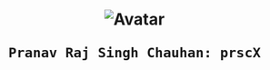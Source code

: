 <h1 align="center">

<p align="center">
  <img src="https://avatars3.githubusercontent.com/u/28862892?s=460&v=4" alt="Avatar" style={border-radius: 50% !important}/>
</p>

    Pranav Raj Singh Chauhan: prscX
</h1>